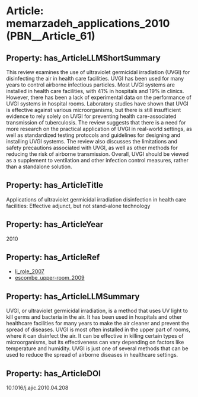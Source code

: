 # Article: __memarzadeh_applications_2010__ (PBN__Article_61)

## Property: has_ArticleLLMShortSummary

This review examines the use of ultraviolet germicidal irradiation (UVGI) for disinfecting the air in health care facilities. UVGI has been used for many years to control airborne infectious particles. Most UVGI systems are installed in health care facilities, with 41% in hospitals and 19% in clinics. However, there has been a lack of experimental data on the performance of UVGI systems in hospital rooms. Laboratory studies have shown that UVGI is effective against various microorganisms, but there is still insufficient evidence to rely solely on UVGI for preventing health care-associated transmission of tuberculosis. The review suggests that there is a need for more research on the practical application of UVGI in real-world settings, as well as standardized testing protocols and guidelines for designing and installing UVGI systems. The review also discusses the limitations and safety precautions associated with UVGI, as well as other methods for reducing the risk of airborne transmission. Overall, UVGI should be viewed as a supplement to ventilation and other infection control measures, rather than a standalone solution.

## Property: has_ArticleTitle

Applications of ultraviolet germicidal irradiation disinfection in health care facilities: Effective adjunct, but not stand-alone technology

## Property: has_ArticleYear

2010

## Property: has_ArticleRef

* [li_role_2007](../Article/PBN__Article_328)
* [escombe_upper-room_2009](../Article/PBN__Article_105)

## Property: has_ArticleLLMSummary

UVGI, or ultraviolet germicidal irradiation, is a method that uses UV light to kill germs and bacteria in the air. It has been used in hospitals and other healthcare facilities for many years to make the air cleaner and prevent the spread of diseases. UVGI is most often installed in the upper part of rooms, where it can disinfect the air. It can be effective in killing certain types of microorganisms, but its effectiveness can vary depending on factors like temperature and humidity. UVGI is just one of several methods that can be used to reduce the spread of airborne diseases in healthcare settings.

## Property: has_ArticleDOI

10.1016/j.ajic.2010.04.208

